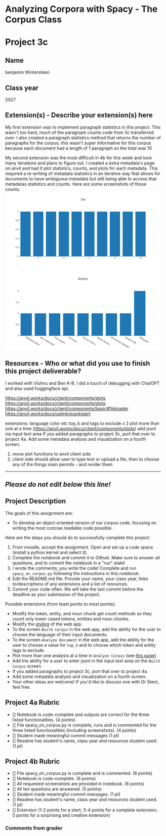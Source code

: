 # Analyzing Corpora with Spacy - The Corpus Class

# Project 3c

## Name
benjamin Wintersteen
## Class year
2027
## Extension(s) - Describe your extension(s) here
My first extension was to implement paragraph statistics in this project. This wasn't too hard, much of the paragraph counts code from 3c transferred over. I also created a paragraph statistics method that returns the number of paragraphs for the corpus. this wasn't super informative for this corpus because each document had a length of 1 paragraph so the total was 10

My second extension was the most difficult in 4b for this week and took many iterations and plans to figure out. I created a extra metadata's page on anvil and had it plot statistics, counts, and plots for each metadata. This required a re-writing of metadata statistics in an iterative way that allows for documents to have ambiguous metadata but still being able to access that metadatas statistics and counts. Here are some screenshots of those counts. 
![Alt text](image-2.png)
![Alt text](image-3.png)
## Resources - Who or what did you use to finish this project deliverable?
I worked with Vishnu and Ben K-B. I did a touch of debugging with ChatGPT and also used huggingface api. 

https://anvil.works/docs/client/components/plots
https://anvil.works/docs/client/components/plots
https://anvil.works/docs/client/components/basic#fileloader
https://anvil.works/docs/uplink/quickstart

extensions:
language 
color etc
top_k and tags to exclude x 2
plot more than one at a time (https://anvil.works/docs/client/components/plots)
add jsonl via input text area
If you added paragraphs to project 3c, port that over to project 4a.
Add some metadata analysis and visualization on a fourth screen.

1) move plot functions to anvil client side
2) client side should allow user to type text or upload a file, then to choose any of the things main permits - and render them

-----------------------------------------------------------------------------------------------------------------------------------------------
*Please do not edit below this line!*
-----------------------------------------------------------------------------------------------------------------------------------------------

## Project Description

The goals of this assignment are:
* To develop an object oriented version of our corpus code, focusing on writing the most concise readable code possible.

Here are the steps you should do to successfully complete this project:
1. From moodle, accept the assignment. Open and set up a code space (install a python kernel and select it).
2. Complete the notebook and commit it to Github. Make sure to answer all questions, and to commit the notebook in a "run" state!
3. I wrote the comments; you write the code! Complete and run `spacy_on_corpus.py` following the instructions in this notebook.
4. Edit the README.md file. Provide your name, your class year, links to/descriptions of any extensions and a list of resources. 
5. Commit your code often. We will take the last commit before the deadline as your submission of the project.

Possible extensions (from least points to most points):

* Modify the token, entity, and noun chunk get count methods so they count only lower cased tokens, entities and noun chunks.
* Modify the [styling](https://anvil.works/learn/tutorials/using-material-3) of the web app. 
* To the screen `Build Corpus` in the web app, add the ability for the user to choose the language of their input documents.
* To the screen `Analyze Document` in the web app, add the ability for the user to choose a value for `top_k` and to choose which token and entity tags to exclude.
* Plot more than one analysis at a time in `Analyze Corpus` (see [this page](https://anvil.works/docs/client/components/plots)).
* Add the ability for a user to enter jsonl in the input text area on the `Build Corpus` screen.
* If you added paragraphs to project 3c, port that over to project 4a.
* Add some metadata analysis and visualization on a fourth screen.
* Your other ideas are welcome! If you'd like to discuss one with Dr Stent, feel free.

## Project 4a Rubric

- [] Notebook is code-complete and outputs are correct for the three listed functionalities. (4 points)
- [] File spacy_on_corpus.py is complete, runs and is commented for the three listed functionalities (including screenshots). (4  points)
- [] Student made meaningful commit messages (1 pt)
- [] Readme has student's name, class year and resources student used. (1 pt)

## Project 4b Rubric

- [] File spacy_on_corpus.py is complete and is commented. (6 points)
- [] Notebook is code-complete. (6 points)
- [] All requested screenshots are provided in notebook. (6 points)
- [] All ten questions are answered. (5 points)
- [] Student made meaningful commit messages. (1 pt)
- [] Readme has student's name, class year and resources student used. (1 pt)
- [] Extension (1-2 points for a start; 3-4 points for a complete extension; 5 points for a surprising and creative extension)

### Comments from grader

